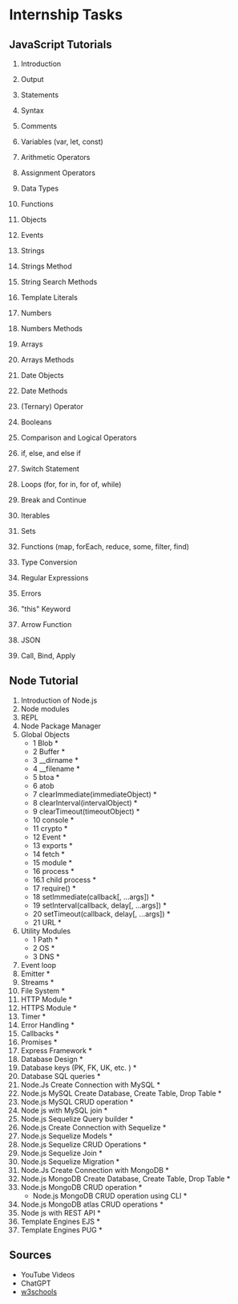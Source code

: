 # Internship Tasks

## JavaScript Tutorials

1. Introduction
2. Output
3. Statements
4. Syntax
5. Comments
6. Variables (var, let, const)
7. Arithmetic Operators
8. Assignment Operators
9. Data Types
10. Functions
11. Objects
12. Events
13. Strings
14. Strings Method
15. String Search Methods
16. Template Literals
17. Numbers
18. Numbers Methods
19. Arrays
20. Arrays Methods

21. Date Objects
22. Date Methods
23. (Ternary) Operator
24. Booleans
25. Comparison and Logical Operators
26. if, else, and else if
27. Switch Statement
28. Loops (for, for in, for of, while)
29. Break and Continue
30. Iterables
31. Sets
32. Functions (map, forEach, reduce, some, filter, find)
33. Type Conversion
34. Regular Expressions
35. Errors
36. "this" Keyword
37. Arrow Function
38. JSON
39. Call, Bind, Apply

## Node Tutorial

1. Introduction of Node.js
2. Node modules
3. REPL
4. Node Package Manager
5. Global Objects
    - 1	Blob *
    - 2	Buffer *
    - 3	__dirname *
    - 4	__filename *
    - 5	btoa *
    - 6	atob
    - 7	clearImmediate(immediateObject) *
    - 8	clearInterval(intervalObject) *
    - 9	clearTimeout(timeoutObject) *
    - 10	console *
    - 11	crypto *
    - 12	Event *
    - 13	exports *
    - 14	fetch *
    - 15	module *
    - 16	process *
    - 16.1	child process *
    - 17	require() *
    - 18	setImmediate(callback[, ...args]) *
    - 19	setInterval(callback, delay[, ...args]) *
    - 20	setTimeout(callback, delay[, ...args]) *
    - 21	URL *
6. Utility Modules 
    - 1	Path *
    - 2	OS *
    - 3	DNS *
7.	Event loop
8.	Emitter *
9.	Streams *
10.	File System *
11.	HTTP Module *
12.	HTTPS Module *
13.	Timer *
14.	Error Handling *
15.	Callbacks *
16.	Promises *
18.	Express Framework *
19.	Database Design *
20.	Database keys (PK, FK, UK, etc. ) *
21. Database SQL queries *
22. Node.Js Create Connection with MySQL *
23. Node.js MySQL Create Database, Create Table, Drop Table *
24. Node.js MySQL CRUD operation *
25. Node js with MySQL join *
26.	Node.js Sequelize Query builder *
27.	Node.js Create Connection with Sequelize *
28.	Node.js Sequelize Models *
29.	Node.js Sequelize CRUD Operations *
30.	Node.js Sequelize Join *
31.	Node.js Sequelize Migration *
32.	Node.Js Create Connection with MongoDB *
33.	Node.js MongoDB Create Database, Create Table, Drop Table *
34.	Node.js MongoDB CRUD operation *
    - Node.js MongoDB CRUD operation using CLI *
35.	Node.js MongoDB atlas CRUD operations *
36.	Node js with REST API *
37.	Template Engines EJS *
38.	Template Engines PUG *

## Sources
- YouTube Videos
- ChatGPT
- [w3schools](https://www.w3schools.com/js)
